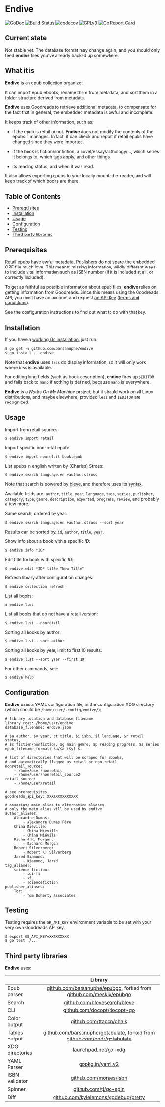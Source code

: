 # Endive

[![GoDoc](https://godoc.org/github.com/barsanuphe/endive?status.svg)](https://godoc.org/github.com/barsanuphe/endive)
[![Build Status](https://travis-ci.org/barsanuphe/endive.svg?branch=master)](https://travis-ci.org/barsanuphe/endive)
[![codecov](https://codecov.io/gh/barsanuphe/endive/branch/master/graph/badge.svg)](https://codecov.io/gh/barsanuphe/endive)
[![GPLv3](https://img.shields.io/badge/license-GPLv3-blue.svg)](http://www.gnu.org/licenses/gpl-3.0.en.html)
[![Go Report Card](https://goreportcard.com/badge/github.com/barsanuphe/endive)](https://goreportcard.com/report/github.com/barsanuphe/endive)

## Current state

Not stable yet. The database format may change again, and you should only feed 
**endive** files you've already backed up somewhere.

## What it is

**Endive** is an epub collection organizer.

It can import epub ebooks, rename them from metadata, and sort them in a folder
structure derived from metadata.

**Endive** uses Goodreads to retrieve additional metadata, to compensate for the
fact that in general, the embedded metadata is awful and incomplete.

It keeps track of other information, such as:

- if the epub is retail or not. 
**Endive** does not modify the contents of the epubs it manages.
In fact, it can check and report if retail epubs have changed since they were
imported.

- if the book is fiction/nonfiction, a novel/essay/anthology/..., which series 
it belongs to, which tags apply, and other things. 

- its reading status, and when it was read. 

It also allows exporting epubs to your locally mounted e-reader, and will keep
track of which books are there.

## Table of Contents

- [Prerequisites](#Prerequisites)
- [Installation](#installation)
- [Usage](#usage)
- [Configuration](#configuration)
- [Testing](#testing)
- [Third party libraries](#third-party-libraries)

## Prerequisites

Retail epubs have awful metadata.
Publishers do not spare the embedded OPF file much love.
This means: missing information, wildly different ways to include vital
information such as ISBN number (if it is included at all, or correctly
included).

To get as faithful as possible information about epub files, **endive** relies
on getting information from Goodreads.
Since this means using the Goodreads API, you must have an account and request
[an API Key](https://www.goodreads.com/api/keys)
([terms and conditions](https://www.goodreads.com/api/terms)).

See the configuration instructions to find out what to do with that key.

## Installation

If you have a [working Go installation](https://golang.org/doc/install), just 
run:

    $ go get -u github.com/barsanuphe/endive
    $ go install ...endive

Note that **endive** uses `less` do display information, so it will only work
where *less* is available.

For editing long fields (such as book description), **endive** fires up 
`$EDITOR` and falls back to `nano` if nothing is defined, because `nano` is 
everywhere.

**Endive** is a *Works On My Machine* project, but it should work on all Linux
distributions, and maybe elsewhere, provided `less` and `$EDITOR` are 
recognized.

## Usage

Import from retail sources:

    $ endive import retail

Import specific non-retail epub:

    $ endive import nonretail book.epub

List epubs in english written by (Charles) Stross:

    $ endive search language:en +author:stross

Note that search is powered by [bleve](https://github.com/blevesearch/bleve),
and therefore uses its
[syntax](http://www.blevesearch.com/docs/Query-String-Query/).

Available fields are: `author`, `title`, `year`, `language`, `tags`, `series`,
`publisher`, `category`, `type`, `genre`, `description`, `exported`, `progress`, 
`review`, and probably a few more.

Same search, ordered by year:

    $ endive search language:en +author:stross --sort year

Results can be sorted by: `id`, `author`, `title`, `year`.

Show info about a book with a specific *ID*:

    $ endive info *ID*

Edit title for book with specific *ID*:

    $ endive edit *ID* title "New Title"

Refresh library after configuration changes:

    $ endive collection refresh

List all books:

    $ endive list

List all books that do not have a retail version:

    $ endive list --nonretail

Sorting all books by author:

    $ endive list --sort author

Sorting all books by year, limit to first 10 results:

    $ endive list --sort year --first 10

For other commands, see:

    $ endive help


## Configuration

**Endive** uses a YAML configuration file, in the configuration XDG directory
(which should be `/home/user/.config/endive/`):

    # library location and database filename
    library_root: /home/user/endive
    database_filename: endive.json

    # $a author, $y year, $t title, $i isbn, $l language, $r retail status,
	# $c fiction/nonfiction, $g main genre, $p reading progress, $s series
    epub_filename_format: $a/$a ($y) $t

    # list of directories that will be scraped for ebooks,
    # and automatically flagged as retail or non-retail
    nonretail_source:
        - /home/user/nonretail
        - /home/user/nonretail_source2
    retail_source:
        - /home/user/retail

    # see prerequisites
    goodreads_api_key: XXXXXXXXXXXXXX

    # associate main alias to alternative aliases
    # only the main alias will be used by endive
    author_aliases:
        Alexandre Dumas:
            - Alexandre Dumas Père
        China Miéville:
            - China Mieville
            - China Miévile
        Richard K. Morgan:
            - Richard Morgan
        Robert Silverberg:
            - Robert K. Silverberg
        Jared Diamond:
            - Diamond, Jared
    tag_aliases:
        science-fiction:
            - sci-fi
            - sf
            - sciencefiction
    publisher_aliases:
        Tor:
            - Tom Doherty Associates

## Testing

Testing requires the `GR_API_KEY` environment variable to be set with your very
own Goodreads API key.

    $ export GR_API_KEY=XXXXXXXXX
    $ go test ./...


## Third party libraries

**Endive** uses:

|                 | Library       |
| --------------- |:-------------:|
| Epub parser     | [github.com/barsanuphe/epubgo](https://github.com/barsanuphe/epubgo), forked from [github.com/meskio/epubgo](https://github.com/meskio/epubgo)             |
| Search          | [github.com/blevesearch/bleve](https://github.com/blevesearch/bleve) |
| CLI             | [github.com/docopt/docopt-go](https://github.com/docopt/docopt-go)     |
| Color output    | [github.com/ttacon/chalk](https://github.com/ttacon/chalk)           |
| Tables output   | [github.com/barsanuphe/gotabulate](https://github.com/barsanuphe/gotabulate), forked from [github.com/bndr/gotabulate](https://github.com/bndr/gotabulate) |
| XDG directories | [launchpad.net/go-xdg](https://launchpad.net/go-xdg)                 |
| YAML Parser     | [gopkg.in/yaml.v2](https://github.com/go-yaml/yaml)             |
| ISBN validator  | [github.com/moraes/isbn](https://github.com/moraes/isbn)             |
| Spinner         | [github.com/tj/go-spin](https://github.com/tj/go-spin)               |
| Diff            | [github.com/kylelemons/godebug/pretty](https://github.com/kylelemons/godebug/pretty)               |
